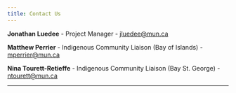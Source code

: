 ```yaml
---
title: Contact Us
---
```


**Jonathan Luedee** - Project Manager - [jluedee@mun.ca](mailto:jluedee@mun.ca)

**Matthew Perrier** - Indigenous Community Liaison (Bay of Islands) - [mperrier@mun.ca](mailto:mperrier@mun.ca) 

**Nina Tourett-Retieffe** - Indigenous Community Liaison (Bay St. George) - [ntourett@mun.ca](mailto:ntourett@mun.ca)

_____________________________


